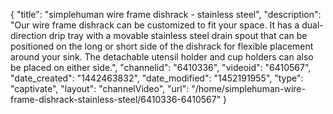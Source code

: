 {
    "title": "simplehuman wire frame dishrack - stainless steel",
    "description": "Our wire frame dishrack can be customized to fit your space. It has a dual-direction drip tray with a movable stainless steel drain spout that can be positioned on the long or short side of the dishrack for flexible placement around your sink. The detachable utensil holder and cup holders can also be placed on either side.",
    "channelid": "6410336",
    "videoid": "6410567",
    "date_created": "1442463832",
    "date_modified": "1452191955",
    "type": "captivate",
    "layout": "channelVideo",
    "url": "\/home\/simplehuman-wire-frame-dishrack-stainless-steel\/6410336-6410567"
}